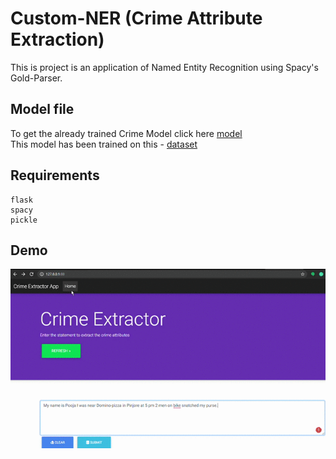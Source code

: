 # Custom-NER (Crime Attribute Extraction)
This is project is an application of Named Entity Recognition using Spacy's Gold-Parser. 

## Model file
To get the already trained Crime Model click here [model](https://drive.google.com/file/d/1wRful1wioPHaK0o3YOtNMy2PWXQtdKX3/view?usp=sharing) <br>
This model has been trained on this - [dataset](https://github.com/Prashantvermapv/NER-Crime/tree/master/data)

## Requirements
```
flask
spacy
pickle
```
## Demo

<img src = "templates/SpacyFlask.gif">
